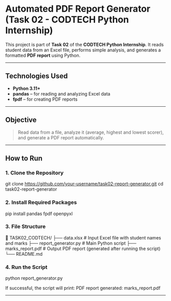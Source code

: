 #  Automated PDF Report Generator (Task 02 - CODTECH Python Internship)

This project is part of **Task 02** of the **CODTECH Python Internship**. It reads student data from an Excel file, performs simple analysis, and generates a formatted **PDF report** using Python.

---

##  Technologies Used

- **Python 3.11+**
- **pandas** – for reading and analyzing Excel data
- **fpdf** – for creating PDF reports

---

##  Objective

> Read data from a file, analyze it (average, highest and lowest scorer), and generate a PDF report automatically.

---

##  How to Run

### 1. Clone the Repository


git clone https://github.com/your-username/task02-report-generator.git
cd task02-report-generator

### 2.  Install Required Packages

pip install pandas fpdf openpyxl

### 3. File Structure

📁 TASK02_CODTECH/
├── data.xlsx               # Input Excel file with student names and marks
├── report_generator.py     # Main Python script
├── marks_report.pdf        # Output PDF report (generated after running the script)
└── README.md

### 4. Run the Script

python report_generator.py

If successful, the script will print:
PDF report generated: marks_report.pdf

---


